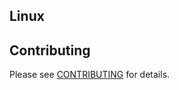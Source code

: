 ## Linux


## Contributing
Please see [CONTRIBUTING](https://github.com/bigambitions/technology-articles/blob/master/contributing.md) for details.



